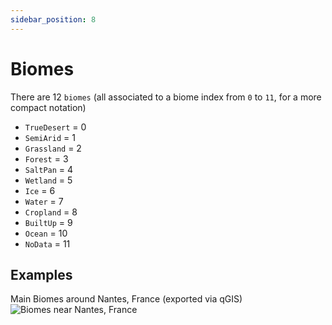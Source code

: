 ```yaml
---
sidebar_position: 8
---
```


# Biomes

There are 12 `biomes` (all associated to a biome index from `0` to `11`, for a more compact notation)

* `TrueDesert` = 0 
* `SemiArid`   = 1
* `Grassland`  = 2
* `Forest`     = 3
* `SaltPan`    = 4
* `Wetland`    = 5
* `Ice`        = 6
* `Water`      = 7
* `Cropland`   = 8
* `BuiltUp`    = 9
* `Ocean`      = 10
* `NoData`     = 11

## Examples

Main Biomes around Nantes, France (exported via qGIS)
![Biomes near Nantes, France](./img/biomes-nantes.png)